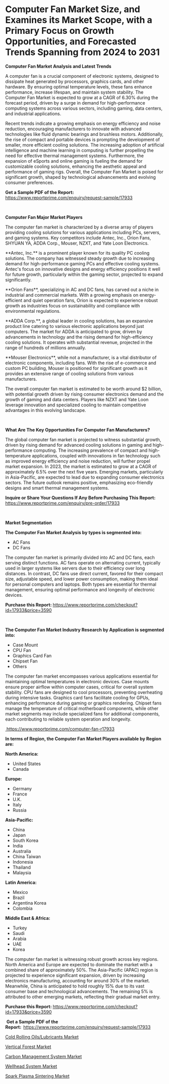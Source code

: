 <p><h1>Computer Fan Market Size, and Examines its Market Scope, with a Primary Focus on Growth Opportunities, and Forecasted Trends Spanning from 2024 to 2031</h1></p><p><strong>Computer Fan Market Analysis and Latest Trends</strong></p>
<p><p>A computer fan is a crucial component of electronic systems, designed to dissipate heat generated by processors, graphics cards, and other hardware. By ensuring optimal temperature levels, these fans enhance performance, increase lifespan, and maintain system stability. The Computer Fan Market is expected to grow at a CAGR of 6.30% during the forecast period, driven by a surge in demand for high-performance computing systems across various sectors, including gaming, data centers, and industrial applications.</p><p>Recent trends indicate a growing emphasis on energy efficiency and noise reduction, encouraging manufacturers to innovate with advanced technologies like fluid dynamic bearings and brushless motors. Additionally, the rise of compact and portable devices is prompting the development of smaller, more efficient cooling solutions. The increasing adoption of artificial intelligence and machine learning in computing is further propelling the need for effective thermal management systems. Furthermore, the expansion of eSports and online gaming is fueling the demand for customizable cooling solutions, enhancing the aesthetic appeal and performance of gaming rigs. Overall, the Computer Fan Market is poised for significant growth, shaped by technological advancements and evolving consumer preferences.</p></p>
<p><strong>Get a Sample PDF of the Report:&nbsp;</strong> <a href="https://www.reportprime.com/enquiry/request-sample/17933?utm_campaign=1087&utm_medium=2&utm_source=Github&utm_content=ia&utm_term=20112024&utm_id=computer-fan">https://www.reportprime.com/enquiry/request-sample/17933</a></p>
<p>&nbsp;</p>
<p><strong>Computer Fan Major Market Players</strong></p>
<p><p>The computer fan market is characterized by a diverse array of players providing cooling solutions for various applications including PCs, servers, and gaming systems. Key competitors include Antec, Inc., Orion Fans, SHYUAN YA, ADDA Corp., Mouser, NZXT, and Yate Loon Electronics.</p><p>**Antec, Inc.** is a prominent player known for its quality PC cooling solutions. The company has witnessed steady growth due to increasing demand for high-performance gaming PCs and effective cooling systems. Antec's focus on innovative designs and energy efficiency positions it well for future growth, particularly within the gaming sector, projected to expand significantly.</p><p>**Orion Fans**, specializing in AC and DC fans, has carved out a niche in industrial and commercial markets. With a growing emphasis on energy-efficient and quiet operation fans, Orion is expected to experience robust growth as industries focus on sustainability and compliance with environmental regulations.</p><p>**ADDA Corp.**, a global leader in cooling solutions, has an expansive product line catering to various electronic applications beyond just computers. The market for ADDA is anticipated to grow, driven by advancements in technology and the rising demand for high-efficiency cooling solutions. It operates with substantial revenue, projected in the range of hundreds of millions annually.</p><p>**Mouser Electronics**, while not a manufacturer, is a vital distributor of electronic components, including fans. With the rise of e-commerce and custom PC building, Mouser is positioned for significant growth as it provides an extensive range of cooling solutions from various manufacturers.</p><p>The overall computer fan market is estimated to be worth around $2 billion, with potential growth driven by rising consumer electronics demand and the growth of gaming and data centers. Players like NZXT and Yate Loon leverage innovation and specialized cooling to maintain competitive advantages in this evolving landscape.</p></p>
<p>&nbsp;</p>
<p><strong>What Are The Key Opportunities For Computer Fan Manufacturers?</strong></p>
<p><p>The global computer fan market is projected to witness substantial growth, driven by rising demand for advanced cooling solutions in gaming and high-performance computing. The increasing prevalence of compact and high-temperature applications, coupled with innovations in fan technology such as improved energy efficiency and noise reduction, will further propel market expansion. In 2023, the market is estimated to grow at a CAGR of approximately 6.5% over the next five years. Emerging markets, particularly in Asia-Pacific, are expected to lead due to expanding consumer electronics sectors. The future outlook remains positive, emphasizing eco-friendly designs and smart thermal management systems.</p></p>
<p><strong>Inquire or Share Your Questions If Any Before Purchasing This Report:</strong> <a href="https://www.reportprime.com/enquiry/pre-order/17933?utm_campaign=1087&utm_medium=2&utm_source=Github&utm_content=ia&utm_term=20112024&utm_id=computer-fan">https://www.reportprime.com/enquiry/pre-order/17933</a></p>
<p>&nbsp;</p>
<p><strong>Market Segmentation</strong></p>
<p><strong>The Computer Fan Market Analysis by types is segmented into:</strong></p>
<p><ul><li>AC Fans</li><li>DC Fans</li></ul></p>
<p><p>The computer fan market is primarily divided into AC and DC fans, each serving distinct functions. AC fans operate on alternating current, typically used in larger systems like servers due to their efficiency over long distances. In contrast, DC fans use direct current, favored for their compact size, adjustable speed, and lower power consumption, making them ideal for personal computers and laptops. Both types are essential for thermal management, ensuring optimal performance and longevity of electronic devices.</p></p>
<p><strong>Purchase this Report:&nbsp;</strong><a href="https://www.reportprime.com/checkout?id=17933&price=3590&utm_campaign=1087&utm_medium=2&utm_source=Github&utm_content=ia&utm_term=20112024&utm_id=computer-fan">https://www.reportprime.com/checkout?id=17933&price=3590</a></p>
<p>&nbsp;</p>
<p><strong>The Computer Fan Market Industry Research by Application is segmented into:</strong></p>
<p><ul><li>Case Mount</li><li>CPU Fan</li><li>Graphics Card Fan</li><li>Chipset Fan</li><li>Others</li></ul></p>
<p><p>The computer fan market encompasses various applications essential for maintaining optimal temperatures in electronic devices. Case mounts ensure proper airflow within computer cases, critical for overall system stability. CPU fans are designed to cool processors, preventing overheating during intensive tasks. Graphics card fans facilitate cooling for GPUs, enhancing performance during gaming or graphics rendering. Chipset fans manage the temperature of critical motherboard components, while other market segments may include specialized fans for additional components, each contributing to reliable system operation and longevity.</p></p>
<p><a href="https://www.reportprime.com/computer-fan-r17933?utm_campaign=1087&utm_medium=2&utm_source=Github&utm_content=ia&utm_term=20112024&utm_id=computer-fan">&nbsp;https://www.reportprime.com/computer-fan-r17933</a></p>
<p><strong>In terms of Region, the Computer Fan Market Players available by Region are:</strong></p>
<p>
    <p> <strong> North America: </strong>
        <ul>
            <li>United States</li>
            <li>Canada</li>
        </ul>
        </p> 
    <p> <strong> Europe: </strong>
        <ul>
            <li>Germany</li>
            <li>France</li>
            <li>U.K.</li>
            <li>Italy</li>
            <li>Russia</li>
        </ul>
        </p> 
    <p> <strong> Asia-Pacific: </strong>
        <ul>
            <li>China</li>
            <li>Japan</li>
            <li>South Korea</li>
            <li>India</li>
            <li>Australia</li>
            <li>China Taiwan</li>
            <li>Indonesia</li>
            <li>Thailand</li>
            <li>Malaysia</li>
        </ul>
        </p> 
    <p> <strong> Latin America: </strong>
        <ul>
            <li>Mexico</li>
            <li>Brazil</li>
            <li>Argentina Korea</li>
            <li>Colombia</li>
        </ul>
        </p> 
    <p> <strong> Middle East & Africa: </strong>
        <ul>
            <li>Turkey</li>
            <li>Saudi</li>
            <li>Arabia</li>
            <li>UAE</li>
            <li>Korea</li>
        </ul>
    </p>
    </p>
<p><p>The computer fan market is witnessing robust growth across key regions. North America and Europe are expected to dominate the market with a combined share of approximately 50%. The Asia-Pacific (APAC) region is projected to experience significant expansion, driven by increasing electronics manufacturing, accounting for around 30% of the market. Meanwhile, China is anticipated to hold roughly 15% due to its vast consumer base and technological advancements. The remaining 5% is attributed to other emerging markets, reflecting their gradual market entry.</p></p>
<p><strong>Purchase this Report: </strong><a href="https://www.reportprime.com/checkout?id=17933&price=3590&utm_campaign=1087&utm_medium=2&utm_source=Github&utm_content=ia&utm_term=20112024&utm_id=computer-fan">https://www.reportprime.com/checkout?id=17933&price=3590</a></p>
<p>&nbsp;<strong>Get a Sample PDF of the Report:&nbsp;&nbsp;</strong><a href="https://www.reportprime.com/enquiry/request-sample/17933?utm_campaign=1087&utm_medium=2&utm_source=Github&utm_content=ia&utm_term=20112024&utm_id=computer-fan">https://www.reportprime.com/enquiry/request-sample/17933</a></p>
<p><strong></strong></p>
<p><p><a href="https://www.linkedin.com/pulse/cold-rolling-oilslubricants-momentum-charting-96-cagr-path-kdyze?utm_campaign=1087&utm_medium=2&utm_source=Github&utm_content=ia&utm_term=20112024&utm_id=computer-fan">Cold Rolling Oils/Lubricants Market</a></p><p><a href="https://www.linkedin.com/pulse/opportunities-challenges-vertical-forest-market-strategic-insights-hxxoe?utm_campaign=1087&utm_medium=2&utm_source=Github&utm_content=ia&utm_term=20112024&utm_id=computer-fan">Vertical Forest Market</a></p><p><a href="https://issuu.com/reportprime-2/docs/carbon-management-system-market-siz_8a7e94daa032f3?utm_campaign=1087&utm_medium=2&utm_source=Github&utm_content=ia&utm_term=20112024&utm_id=computer-fan">Carbon Management System Market</a></p><p><a href="https://www.linkedin.com/pulse/wellhead-system-market-consolidation-impact-structure-2024-2031-cokpf?utm_campaign=1087&utm_medium=2&utm_source=Github&utm_content=ia&utm_term=20112024&utm_id=computer-fan">Wellhead System Market</a></p><p><a href="https://issuu.com/reportprime-2/docs/spark-plasma-sintering-market-size-_0faed78607df30?utm_campaign=1087&utm_medium=2&utm_source=Github&utm_content=ia&utm_term=20112024&utm_id=computer-fan">Spark Plasma Sintering Market</a></p></p>